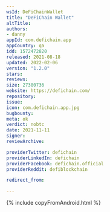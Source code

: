 ```yaml
---
wsId: DeFiChainWallet
title: "DeFiChain Wallet"
altTitle: 
authors:
- danny
appId: com.defichain.app
appCountry: qa
idd: 1572472820
released: 2021-08-18
updated: 2022-02-06
version: "1.2.0"
stars: 
reviews: 
size: 27380736
website: https://defichain.com/
repository: 
issue: 
icon: com.defichain.app.jpg
bugbounty: 
meta: ok
verdict: nobtc
date: 2021-11-11
signer: 
reviewArchive:

providerTwitter: defichain
providerLinkedIn: defichain
providerFacebook: defichain.official
providerReddit: defiblockchain

redirect_from:

---
```


{% include copyFromAndroid.html %}
